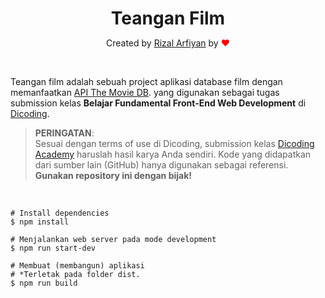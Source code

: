 <h1 align="center" style="margin-bottom:0">Teangan Film</h1>
<p align="center">Created by <a href="https://github.com/rizalarfiyan/" target="_blank">Rizal Arfiyan</a> by <span style="color:red">&#10084;</span></p><br />

Teangan film adalah sebuah project aplikasi database film dengan memanfaatkan [API The Movie DB](https://www.themoviedb.org/). yang digunakan sebagai tugas submission kelas **Belajar Fundamental Front-End Web Development** di [Dicoding](https://www.dicoding.com/). 

> **PERINGATAN**:\
Sesuai dengan terms of use di Dicoding, submission kelas [Dicoding Academy](https://www.dicoding.com/) haruslah hasil karya Anda sendiri. Kode yang didapatkan dari sumber lain (GitHub) hanya digunakan sebagai referensi.
**Gunakan repository ini dengan bijak!**

<br />

```
# Install dependencies
$ npm install

# Menjalankan web server pada mode development
$ npm run start-dev

# Membuat (membangun) aplikasi
# *Terletak pada folder dist.
$ npm run build
```

